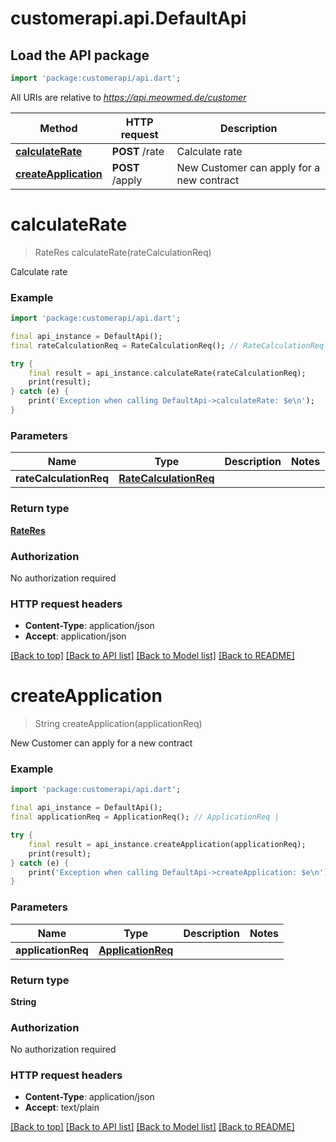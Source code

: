 # customerapi.api.DefaultApi

## Load the API package
```dart
import 'package:customerapi/api.dart';
```

All URIs are relative to *https://api.meowmed.de/customer*

Method | HTTP request | Description
------------- | ------------- | -------------
[**calculateRate**](DefaultApi.md#calculaterate) | **POST** /rate | Calculate rate
[**createApplication**](DefaultApi.md#createapplication) | **POST** /apply | New Customer can apply for a new contract


# **calculateRate**
> RateRes calculateRate(rateCalculationReq)

Calculate rate

### Example
```dart
import 'package:customerapi/api.dart';

final api_instance = DefaultApi();
final rateCalculationReq = RateCalculationReq(); // RateCalculationReq | 

try {
    final result = api_instance.calculateRate(rateCalculationReq);
    print(result);
} catch (e) {
    print('Exception when calling DefaultApi->calculateRate: $e\n');
}
```

### Parameters

Name | Type | Description  | Notes
------------- | ------------- | ------------- | -------------
 **rateCalculationReq** | [**RateCalculationReq**](RateCalculationReq.md)|  | 

### Return type

[**RateRes**](RateRes.md)

### Authorization

No authorization required

### HTTP request headers

 - **Content-Type**: application/json
 - **Accept**: application/json

[[Back to top]](#) [[Back to API list]](../README.md#documentation-for-api-endpoints) [[Back to Model list]](../README.md#documentation-for-models) [[Back to README]](../README.md)

# **createApplication**
> String createApplication(applicationReq)

New Customer can apply for a new contract

### Example
```dart
import 'package:customerapi/api.dart';

final api_instance = DefaultApi();
final applicationReq = ApplicationReq(); // ApplicationReq | 

try {
    final result = api_instance.createApplication(applicationReq);
    print(result);
} catch (e) {
    print('Exception when calling DefaultApi->createApplication: $e\n');
}
```

### Parameters

Name | Type | Description  | Notes
------------- | ------------- | ------------- | -------------
 **applicationReq** | [**ApplicationReq**](ApplicationReq.md)|  | 

### Return type

**String**

### Authorization

No authorization required

### HTTP request headers

 - **Content-Type**: application/json
 - **Accept**: text/plain

[[Back to top]](#) [[Back to API list]](../README.md#documentation-for-api-endpoints) [[Back to Model list]](../README.md#documentation-for-models) [[Back to README]](../README.md)

